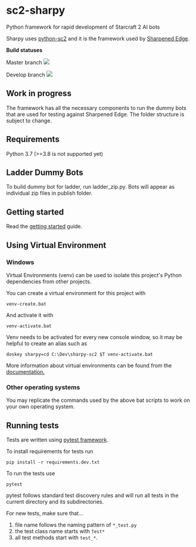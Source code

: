 # sc2-sharpy
Python framework for rapid development of Starcraft 2 AI bots

Sharpy uses [python-sc2](https://github.com/BurnySc2/python-sc2) and it is the framework used by [Sharpened Edge](https://ai-arena.net/bots/40/).

**Build statuses**

Master branch ![](https://github.com/DrInfy/sharpy-sc2/workflows/Python%20actions/badge.svg?branch=master)

Develop branch ![](https://github.com/DrInfy/sharpy-sc2/workflows/Python%20actions/badge.svg?branch=develop)

## Work in progress
The framework has all the necessary components to run the dummy bots that are used for testing against Sharpened Edge.
The folder structure is subject to change.

## Requirements
Python 3.7 (>=3.8 is not supported yet)

## Ladder Dummy Bots
To build dummy bot for ladder, run ladder_zip.py. Bots will appear as individual zip files in publish folder.

## Getting started
Read the [getting started](./docs/GETTING_STARTED.md) guide.

## Using Virtual Environment

### Windows

Virtual Environments (venv) can be used to isolate this project's Python dependencies from other projects.

You can create a virtual environment for this project with

```
venv-create.bat
```

And activate it with

```
venv-activate.bat
```

Venv needs to be activated for every new console window, so it may be helpful to create an alias such as
```
doskey sharpy=cd C:\Dev\sharpy-sc2 $T venv-activate.bat
```

More information about virtual environments can be found from the [documentation.](https://docs.python.org/3.6/tutorial/venv.html)

### Other operating systems

You may replicate the commands used by the above bat scripts to work on your own operating system. 

## Running tests

Tests are written using [pytest framework](https://docs.pytest.org/en/latest/getting-started.html).

To install requirements for tests run

```
pip install -r requirements.dev.txt
```

To run the tests use

```
pytest
```

pytest follows standard test discovery rules and will run all tests in the current directory and its subdirectories.

For new tests, make sure that...
1. file name follows the naming pattern of `*_test.py`
1. the test class name starts with `Test*`
1. all test methods start with `test_*`.
